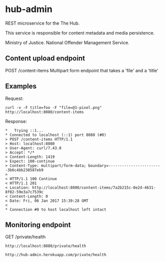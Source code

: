 hub-admin
====

REST microservice for the The Hub.

This service is responsible for content metadata and media persistence.

Ministry of Justice.
National Offender Management Service.

Content upload endpoint
----
POST /content-items 
Multipart form endpoint that takes a 'file' and a 'title'

Examples
----
Request:

```curl -v -F title=foo -F "file=@1-pixel.png" http://localhost:8080/content-items```

Response:

```
*   Trying ::1...
* Connected to localhost (::1) port 8080 (#0)
> POST /content-items HTTP/1.1
> Host: localhost:8080
> User-Agent: curl/7.43.0
> Accept: */*
> Content-Length: 1419
> Expect: 100-continue
> Content-Type: multipart/form-data; boundary=------------------------3b6c4bb238587eb9
>
< HTTP/1.1 100 Continue
< HTTP/1.1 201
< Location: http://localhost:8080/content-items/7a2b215c-0e2d-4631-8f02-59e3a7c7539c
< Content-Length: 0
< Date: Fri, 06 Jan 2017 15:39:28 GMT
<
* Connection #0 to host localhost left intact
```

Monitoring endpoint
----
GET /private/health

```http://localhost:8080/private/health```

```http://hub-admin.herokuapp.com/private/health```